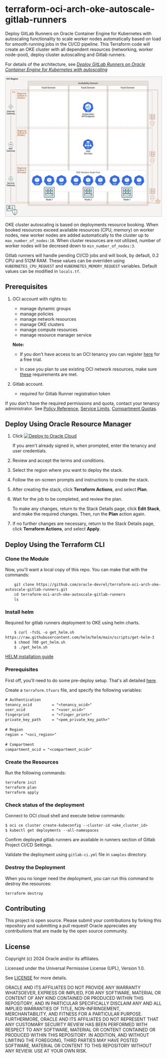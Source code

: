 # terraform-oci-arch-oke-autoscale-gitlab-runners

Deploy GitLab Runners on Oracle Container Engine for Kubernetes with autoscaling functionality to scale worker nodes automatically based on load for smooth running jobs in the CI/CD pipeline. This Terraform code will create an OKE cluster with all dependent resources (networking, worker node-pool), deploy cluster autoscalling and Gitlab runners. 

For details of the architecture, see [_Deploy GitLab Runners on Oracle Container Engine for Kubernetes with autoscaling_](https://docs.oracle.com/en/solutions/git-lab-runners-on-oke/index.html)


![](./images/git-lab-runner-kubernetes.png)


OKE cluster autoscaling is based on deployments resource booking. When booked resources exceed available resources (CPU, memory) on worker nodes, new worker nodes are added automatically to the cluster up to `max_number_of_nodes:10`. When cluster resources are not utilized, number of worker nodes will be decresed down to `min_number_of_nodes:3`.

Gitlab runners will handle pending CI/CD jobs and will book, by default, 0.2 CPU and 512M RAM. These values can be overriden using `KUBERNETES_CPU_REQUEST` and `KUBERNETES_MEMORY_REQUEST` variables. Default values can be modified in `locals.tf`.

## Prerequisites

1. OCI account with rights to:
    - manage dynamic groups
    - manage policies
    - manage network resources
    - manage OKE clusters
    - manage compute resources
    - manage resource manager service

    **Note:** 

    - If you don't have access to an OCI tenancy you can register [here](https://www.oracle.com/cloud/free/) for a free trial.
    
    - In case you plan to use existing OCI network resources, make sure [these](https://docs.oracle.com/en-us/iaas/Content/ContEng/Concepts/contengnetworkconfig.htm#securitylistconfig) requirements are met.

2. Gitlab account.
   - required for Gitlab Runner registration token

If you don't have the required permissions and quota, contact your tenancy administrator. See [Policy Reference](https://docs.cloud.oracle.com/en-us/iaas/Content/Identity/Reference/policyreference.htm), [Service Limits](https://docs.cloud.oracle.com/en-us/iaas/Content/General/Concepts/servicelimits.htm), [Compartment Quotas](https://docs.cloud.oracle.com/iaas/Content/General/Concepts/resourcequotas.htm).

## Deploy Using Oracle Resource Manager

1. Click [![Deploy to Oracle Cloud](https://oci-resourcemanager-plugin.plugins.oci.oraclecloud.com/latest/deploy-to-oracle-cloud.svg)](https://cloud.oracle.com/resourcemanager/stacks/create?region=home&zipUrl=https://github.com/oracle-devrel/terraform-oci-arch-oke-autoscale-gitlab-runners/releases/latest/download/terraform-oci-arch-oke-autoscale-gitlab-runners-stack-latest.zip)

    If you aren't already signed in, when prompted, enter the tenancy and user credentials.

2. Review and accept the terms and conditions.

3. Select the region where you want to deploy the stack.

4. Follow the on-screen prompts and instructions to create the stack.

5. After creating the stack, click **Terraform Actions**, and select **Plan**.

6. Wait for the job to be completed, and review the plan.

    To make any changes, return to the Stack Details page, click **Edit Stack**, and make the required changes. Then, run the **Plan** action again.

7. If no further changes are necessary, return to the Stack Details page, click **Terraform Actions**, and select **Apply**. 

## Deploy Using the Terraform CLI

### Clone the Module

Now, you'll want a local copy of this repo. You can make that with the commands:

```
    git clone https://github.com/oracle-devrel/terraform-oci-arch-oke-autoscale-gitlab-runners.git
    cd terraform-oci-arch-oke-autoscale-gitlab-runners
    ls
```

### Install helm

Required for gitlab runners deployment to OKE using helm charts.

```
    $ curl -fsSL -o get_helm.sh https://raw.githubusercontent.com/helm/helm/main/scripts/get-helm-3
    $ chmod 700 get_helm.sh
    $ ./get_helm.sh
```

[HELM installation guide](https://helm.sh/docs/intro/install/)

### Prerequisites
First off, you'll need to do some pre-deploy setup.  That's all detailed [here](https://github.com/cloud-partners/oci-prerequisites).

Create a `terraform.tfvars` file, and specify the following variables:

```
# Authentication
tenancy_ocid         = "<tenancy_ocid>"
user_ocid            = "<user_ocid>"
fingerprint          = "<finger_print>"
private_key_path     = "<pem_private_key_path>"

# Region
region = "<oci_region>"

# Compartment
compartment_ocid = "<compartment_ocid>"

````

### Create the Resources
Run the following commands:

    terraform init
    terraform plan
    terraform apply


### Check status of the deployment

Connect to OCI cloud shell and execute below commands:

    $ oci ce cluster create-kubeconfig --cluster-id <oke_cluster_id>
    $ kubectl get deployments --all-namespaces

Confirm deployed gitlab runners are available in runners section of Gitlab Project CI/CD Settings.

Validate the deployment using `gitlab-ci.yml` file in `samples` directory.

### Destroy the Deployment
When you no longer need the deployment, you can run this command to destroy the resources:

    terraform destroy

## Contributing
This project is open source.  Please submit your contributions by forking this repository and submitting a pull request!  Oracle appreciates any contributions that are made by the open source community.

## License
Copyright (c) 2024 Oracle and/or its affiliates.

Licensed under the Universal Permissive License (UPL), Version 1.0.

See [LICENSE](LICENSE) for more details.

ORACLE AND ITS AFFILIATES DO NOT PROVIDE ANY WARRANTY WHATSOEVER, EXPRESS OR IMPLIED, FOR ANY SOFTWARE, MATERIAL OR CONTENT OF ANY KIND CONTAINED OR PRODUCED WITHIN THIS REPOSITORY, AND IN PARTICULAR SPECIFICALLY DISCLAIM ANY AND ALL IMPLIED WARRANTIES OF TITLE, NON-INFRINGEMENT, MERCHANTABILITY, AND FITNESS FOR A PARTICULAR PURPOSE. FURTHERMORE, ORACLE AND ITS AFFILIATES DO NOT REPRESENT THAT ANY CUSTOMARY SECURITY REVIEW HAS BEEN PERFORMED WITH RESPECT TO ANY SOFTWARE, MATERIAL OR CONTENT CONTAINED OR PRODUCED WITHIN THIS REPOSITORY. IN ADDITION, AND WITHOUT LIMITING THE FOREGOING, THIRD PARTIES MAY HAVE POSTED SOFTWARE, MATERIAL OR CONTENT TO THIS REPOSITORY WITHOUT ANY REVIEW. USE AT YOUR OWN RISK.